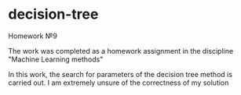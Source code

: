 # decision-tree

Homework №9

The work was completed as a homework assignment in the discipline "Machine Learning methods"

In this work, the search for parameters of the decision tree method is carried out. I am extremely unsure of the correctness of my solution
